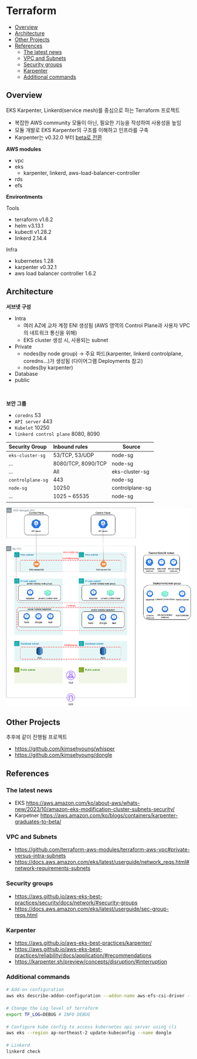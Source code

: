 # Terraform
- [Overview](#overview)
- [Architecture](#architecture)
- [Other Projects](#other-projects)
- [References](#references)
    - [The latest news](#the-latest-news)
    - [VPC and Subnets](#vpc-and-subnets)
    - [Security groups](#security-groups)
    - [Karpenter](#karpenter)
    - [Additional commands](#additional-commands)


## Overview

EKS Karpenter, Linkerd(service mesh)를 중심으로 하는 Terraform 프로젝트
- 복잡한 AWS community 모듈이 아닌, 필요한 기능을 작성하여 사용성을 높임
- 모듈 개발로 EKS Karpenter의 구조를 이해하고 인프라를 구축
- Karpenter는 v0.32.0 부터 [beta로 전환](https://aws.amazon.com/ko/blogs/containers/karpenter-graduates-to-beta/)

**AWS modules**
- vpc
- eks
    - karpenter, linkerd, aws-load-balancer-controller
- rds
- efs

**Environtments**

Tools
- terraform v1.6.2
- helm v3.13.1
- kubectl v1.28.2
- linkerd 2.14.4

Infra
- kubernetes 1.28
- karpenter v0.32.1
- aws load balancer controller 1.6.2

## Architecture

**서브넷 구성**
- Intra
    - 여러 AZ에 교차 계정 ENI 생성됨 (AWS 영역의 Control Plane과 사용자 VPC의 네트워크 통신을 위해)
    - EKS cluster 생성 시, 사용되는 subnet
- Private
    - nodes(by node group) -> 주요 파드(karpenter, linkerd controlplane, coredns...)가 생성됨 (다이어그램 Deployments 참고)
    - nodes(by karpenter)
- Database
- public

<br>

**보안 그룹**
- `coredns` 53
- `API server` 443
- `Kubelet` 10250
- `linkerd control plane` 8080, 8090

| Security Group    | Inbound rules      | Source          |
| :---------------- | :----------------- | --------------- |
| `eks-cluster-sg`  | 53/TCP, 53/UDP     | node-sg         |
| ...               | 8080/TCP, 8090/TCP | node-sg         |
| ...               | All                | eks-cluster-sg  |
| `controlplane-sg` | 443                | node-sg         |
| `node-sg`         | 10250              | controlplane-sg |
| ...               | 1025 ~ 65535       | node-sg         |
|                   |                    |                 |


![Terraform Architecrue](./docs/architecture/terraform.drawio.png)



## Other Projects

추후에 같이 진행될 프로젝트
- https://github.com/kimsehyoung/whisper
- https://github.com/kimsehyoung/dongle

## References

### The latest news

- EKS https://aws.amazon.com/ko/about-aws/whats-new/2023/10/amazon-eks-modification-cluster-subnets-security/
- Karpetner https://aws.amazon.com/ko/blogs/containers/karpenter-graduates-to-beta/


### VPC and Subnets
- https://github.com/terraform-aws-modules/terraform-aws-vpc#private-versus-intra-subnets
- https://docs.aws.amazon.com/eks/latest/userguide/network_reqs.html#network-requirements-subnets


### Security groups
- https://aws.github.io/aws-eks-best-practices/security/docs/network/#security-groups
- https://docs.aws.amazon.com/eks/latest/userguide/sec-group-reqs.html


### Karpenter
- https://aws.github.io/aws-eks-best-practices/karpenter/
- https://aws.github.io/aws-eks-best-practices/reliability/docs/application/#recommendations
- https://karpenter.sh/preview/concepts/disruption/#interruption


### Additional commands
```bash
# Add-on configuration
aws eks describe-addon-configuration --addon-name aws-efs-csi-driver --addon-version v1.7.0-eksbuild.1 --query 'configurationSchema' --output text | jq .

# Change the Log level of terraform 
export TF_LOG=DEBUG # INFO DEBUG

# Configure kube config to access kubernetes api server using cli
aws eks --region ap-northeast-2 update-kubeconfig --name dongle

# Linkerd
linkerd check

```